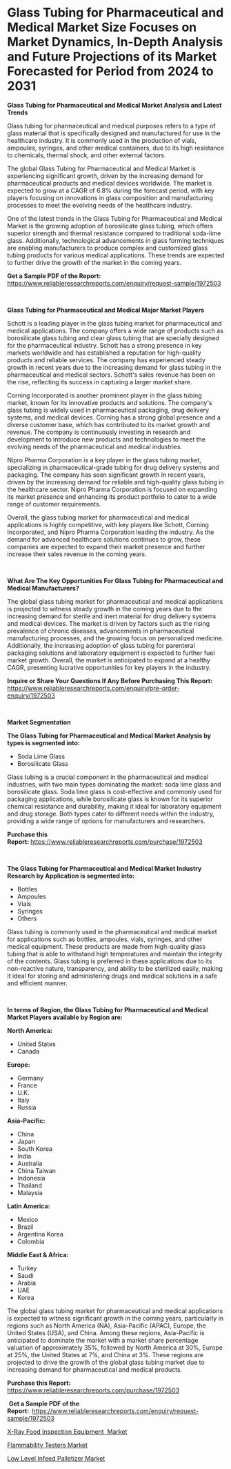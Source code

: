 <p><h1>Glass Tubing for Pharmaceutical and Medical Market Size Focuses on Market Dynamics, In-Depth Analysis and Future Projections of its Market Forecasted for Period from 2024 to 2031</h1></p><p><strong>Glass Tubing for Pharmaceutical and Medical Market Analysis and Latest Trends</strong></p>
<p><p>Glass tubing for pharmaceutical and medical purposes refers to a type of glass material that is specifically designed and manufactured for use in the healthcare industry. It is commonly used in the production of vials, ampoules, syringes, and other medical containers, due to its high resistance to chemicals, thermal shock, and other external factors.</p><p>The global Glass Tubing for Pharmaceutical and Medical Market is experiencing significant growth, driven by the increasing demand for pharmaceutical products and medical devices worldwide. The market is expected to grow at a CAGR of 6.8% during the forecast period, with key players focusing on innovations in glass composition and manufacturing processes to meet the evolving needs of the healthcare industry.</p><p>One of the latest trends in the Glass Tubing for Pharmaceutical and Medical Market is the growing adoption of borosilicate glass tubing, which offers superior strength and thermal resistance compared to traditional soda-lime glass. Additionally, technological advancements in glass forming techniques are enabling manufacturers to produce complex and customized glass tubing products for various medical applications. These trends are expected to further drive the growth of the market in the coming years.</p></p>
<p><strong>Get a Sample PDF of the Report:&nbsp;</strong> <a href="https://www.reliableresearchreports.com/enquiry/request-sample/1972503">https://www.reliableresearchreports.com/enquiry/request-sample/1972503</a></p>
<p>&nbsp;</p>
<p><strong>Glass Tubing for Pharmaceutical and Medical Major Market Players</strong></p>
<p><p>Schott is a leading player in the glass tubing market for pharmaceutical and medical applications. The company offers a wide range of products such as borosilicate glass tubing and clear glass tubing that are specially designed for the pharmaceutical industry. Schott has a strong presence in key markets worldwide and has established a reputation for high-quality products and reliable services. The company has experienced steady growth in recent years due to the increasing demand for glass tubing in the pharmaceutical and medical sectors. Schott's sales revenue has been on the rise, reflecting its success in capturing a larger market share.</p><p>Corning Incorporated is another prominent player in the glass tubing market, known for its innovative products and solutions. The company's glass tubing is widely used in pharmaceutical packaging, drug delivery systems, and medical devices. Corning has a strong global presence and a diverse customer base, which has contributed to its market growth and revenue. The company is continuously investing in research and development to introduce new products and technologies to meet the evolving needs of the pharmaceutical and medical industries.</p><p>Nipro Pharma Corporation is a key player in the glass tubing market, specializing in pharmaceutical-grade tubing for drug delivery systems and packaging. The company has seen significant growth in recent years, driven by the increasing demand for reliable and high-quality glass tubing in the healthcare sector. Nipro Pharma Corporation is focused on expanding its market presence and enhancing its product portfolio to cater to a wide range of customer requirements.</p><p>Overall, the glass tubing market for pharmaceutical and medical applications is highly competitive, with key players like Schott, Corning Incorporated, and Nipro Pharma Corporation leading the industry. As the demand for advanced healthcare solutions continues to grow, these companies are expected to expand their market presence and further increase their sales revenue in the coming years.</p></p>
<p>&nbsp;</p>
<p><strong>What Are The Key Opportunities For Glass Tubing for Pharmaceutical and Medical Manufacturers?</strong></p>
<p><p>The global glass tubing market for pharmaceutical and medical applications is projected to witness steady growth in the coming years due to the increasing demand for sterile and inert material for drug delivery systems and medical devices. The market is driven by factors such as the rising prevalence of chronic diseases, advancements in pharmaceutical manufacturing processes, and the growing focus on personalized medicine. Additionally, the increasing adoption of glass tubing for parenteral packaging solutions and laboratory equipment is expected to further fuel market growth. Overall, the market is anticipated to expand at a healthy CAGR, presenting lucrative opportunities for key players in the industry.</p></p>
<p><strong>Inquire or Share Your Questions If Any Before Purchasing This Report:</strong> <a href="https://www.reliableresearchreports.com/enquiry/pre-order-enquiry/1972503">https://www.reliableresearchreports.com/enquiry/pre-order-enquiry/1972503</a></p>
<p>&nbsp;</p>
<p><strong>Market Segmentation</strong></p>
<p><strong>The Glass Tubing for Pharmaceutical and Medical Market Analysis by types is segmented into:</strong></p>
<p><ul><li>Soda Lime Glass</li><li>Borosilicate Glass</li></ul></p>
<p><p>Glass tubing is a crucial component in the pharmaceutical and medical industries, with two main types dominating the market: soda lime glass and borosilicate glass. Soda lime glass is cost-effective and commonly used for packaging applications, while borosilicate glass is known for its superior chemical resistance and durability, making it ideal for laboratory equipment and drug storage. Both types cater to different needs within the industry, providing a wide range of options for manufacturers and researchers.</p></p>
<p><strong>Purchase this Report:&nbsp;</strong><a href="https://www.reliableresearchreports.com/purchase/1972503">https://www.reliableresearchreports.com/purchase/1972503</a></p>
<p>&nbsp;</p>
<p><strong>The Glass Tubing for Pharmaceutical and Medical Market Industry Research by Application is segmented into:</strong></p>
<p><ul><li>Bottles</li><li>Ampoules</li><li>Vials</li><li>Syringes</li><li>Others</li></ul></p>
<p><p>Glass tubing is commonly used in the pharmaceutical and medical market for applications such as bottles, ampoules, vials, syringes, and other medical equipment. These products are made from high-quality glass tubing that is able to withstand high temperatures and maintain the integrity of the contents. Glass tubing is preferred in these applications due to its non-reactive nature, transparency, and ability to be sterilized easily, making it ideal for storing and administering drugs and medical solutions in a safe and efficient manner.</p></p>
<p>&nbsp;</p>
<p><strong>In terms of Region, the Glass Tubing for Pharmaceutical and Medical Market Players available by Region are:</strong></p>
<p>
    <p> <strong> North America: </strong>
        <ul>
            <li>United States</li>
            <li>Canada</li>
        </ul>
        </p> 
    <p> <strong> Europe: </strong>
        <ul>
            <li>Germany</li>
            <li>France</li>
            <li>U.K.</li>
            <li>Italy</li>
            <li>Russia</li>
        </ul>
        </p> 
    <p> <strong> Asia-Pacific: </strong>
        <ul>
            <li>China</li>
            <li>Japan</li>
            <li>South Korea</li>
            <li>India</li>
            <li>Australia</li>
            <li>China Taiwan</li>
            <li>Indonesia</li>
            <li>Thailand</li>
            <li>Malaysia</li>
        </ul>
        </p> 
    <p> <strong> Latin America: </strong>
        <ul>
            <li>Mexico</li>
            <li>Brazil</li>
            <li>Argentina Korea</li>
            <li>Colombia</li>
        </ul>
        </p> 
    <p> <strong> Middle East & Africa: </strong>
        <ul>
            <li>Turkey</li>
            <li>Saudi</li>
            <li>Arabia</li>
            <li>UAE</li>
            <li>Korea</li>
        </ul>
    </p>
    </p>
<p><p>The global glass tubing market for pharmaceutical and medical applications is expected to witness significant growth in the coming years, particularly in regions such as North America (NA), Asia-Pacific (APAC), Europe, the United States (USA), and China. Among these regions, Asia-Pacific is anticipated to dominate the market with a market share percentage valuation of approximately 35%, followed by North America at 30%, Europe at 25%, the United States at 7%, and China at 3%. These regions are projected to drive the growth of the global glass tubing market due to increasing demand for pharmaceutical and medical products.</p></p>
<p><strong>Purchase this Report: </strong><a href="https://www.reliableresearchreports.com/purchase/1972503">https://www.reliableresearchreports.com/purchase/1972503</a></p>
<p>&nbsp;<strong>Get a Sample PDF of the Report:&nbsp;&nbsp;</strong><a href="https://www.reliableresearchreports.com/enquiry/request-sample/1972503">https://www.reliableresearchreports.com/enquiry/request-sample/1972503</a></p>
<p><strong></strong></p>
<p><p><a href="https://gratis-rainforest-2ca.notion.site/X-Ray-Food-Inspection-Equipment-Market-Size-Growth-Outlook-from-2024-to-2031-projecting-at-Market-1daf596a191343ab9c030992b519f236">X-Ray Food Inspection Equipment  Market</a></p><p><a href="https://crocus-run-b5a.notion.site/Flammability-Testers-Market-Size-Growing-and-Forecasted-for-period-from-2024-2031-and-provides-com-cfeb6c8c38cc47bdb691d5e94116b7d6">Flammability Testers Market</a></p><p><a href="https://metal-farmhouse-e95.notion.site/Low-Level-Infeed-Palletizer-Market-Size-Furnishes-Valuable-Information-Encompassing-Market-Share-Ma-59019cd430eb4d29ab87b492227385d6">Low Level Infeed Palletizer Market</a></p></p>